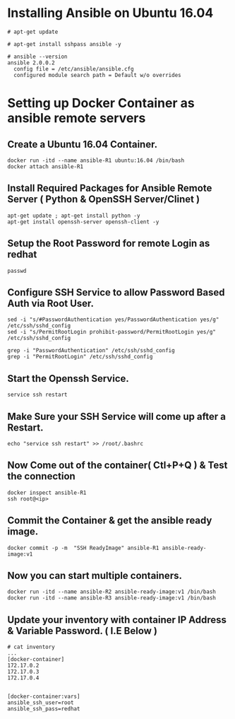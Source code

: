 # Installing Ansible on Ubuntu 16.04
```
# apt-get update 

# apt-get install sshpass ansible -y 
```

```
# ansible --version
ansible 2.0.0.2
  config file = /etc/ansible/ansible.cfg
  configured module search path = Default w/o overrides
```


# Setting up Docker Container as ansible remote servers

## Create a Ubuntu 16.04 Container.
```
docker run -itd --name ansible-R1 ubuntu:16.04 /bin/bash
docker attach ansible-R1
```

## Install Required Packages for Ansible Remote Server ( Python & OpenSSH Server/Clinet ) 
```
apt-get update ; apt-get install python -y
apt-get install openssh-server openssh-client -y
```

## Setup the Root Password for remote Login as redhat
```
passwd 
```

## Configure SSH Service to allow Password Based Auth via Root User. 
```
sed -i "s/#PasswordAuthentication yes/PasswordAuthentication yes/g" /etc/ssh/sshd_config
sed -i "s/PermitRootLogin prohibit-password/PermitRootLogin yes/g" /etc/ssh/sshd_config
```
```
grep -i "PasswordAuthentication" /etc/ssh/sshd_config
grep -i "PermitRootLogin" /etc/ssh/sshd_config
```

## Start the Openssh Service.
```
service ssh restart
```

## Make Sure your SSH Service will come up after a Restart.
```
echo "service ssh restart" >> /root/.bashrc
```

## Now Come out of the container( Ctl+P+Q )  & Test the connection 
```
docker inspect ansible-R1
ssh root@<ip>
```

## Commit the Container & get the ansible ready image. 
```
docker commit -p -m  "SSH ReadyImage" ansible-R1 ansible-ready-image:v1
```

## Now you can start multiple containers. 
```
docker run -itd --name ansible-R2 ansible-ready-image:v1 /bin/bash
docker run -itd --name ansible-R3 ansible-ready-image:v1 /bin/bash
```

## Update your inventory with container IP Address & Variable Password. ( I.E Below ) 
```
# cat inventory
...
[docker-container]
172.17.0.2
172.17.0.3
172.17.0.4


[docker-container:vars]
ansible_ssh_user=root
ansible_ssh_pass=redhat
```

